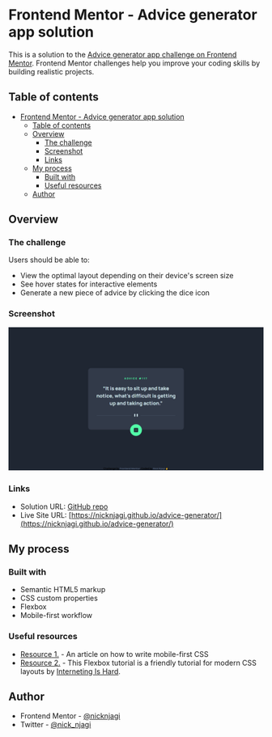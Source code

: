 # Frontend Mentor - Advice generator app solution

This is a solution to the [Advice generator app challenge on Frontend Mentor](https://www.frontendmentor.io/challenges/advice-generator-app-QdUG-13db). Frontend Mentor challenges help you improve your coding skills by building realistic projects.

## Table of contents

- [Frontend Mentor - Advice generator app solution](#frontend-mentor---advice-generator-app-solution)
  - [Table of contents](#table-of-contents)
  - [Overview](#overview)
    - [The challenge](#the-challenge)
    - [Screenshot](#screenshot)
    - [Links](#links)
  - [My process](#my-process)
    - [Built with](#built-with)
    - [Useful resources](#useful-resources)
  - [Author](#author)

## Overview

### The challenge

Users should be able to:

- View the optimal layout depending on their device's screen size
- See hover states for interactive elements
- Generate a new piece of advice by clicking the dice icon

### Screenshot

![](./images/screenshot.png)

### Links

- Solution URL: [GitHub repo](https://github.com/nicknjagi/advice-generator)
- Live Site URL: [https://nicknjagi.github.io/advice-generator/](https://nicknjagi.github.io/advice-generator/)

## My process

### Built with

- Semantic HTML5 markup
- CSS custom properties
- Flexbox
- Mobile-first workflow

### Useful resources

- [Resource 1.](https://zellwk.com/blog/how-to-write-mobile-first-css/) - An article on how to write mobile-first CSS
- [Resource 2.](https://www.internetingishard.com/html-and-css/flexbox/) - This Flexbox tutorial is a friendly tutorial for modern CSS layouts by [Interneting Is Hard](https://www.internetingishard.com/).

## Author

- Frontend Mentor - [@nicknjagi](https://www.frontendmentor.io/profile/nicknjagi)
- Twitter - [@nick_njagi](https://www.twitter.com/nick_njagi)
